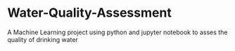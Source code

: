 # Water-Quality-Assessment
A Machine Learning project using python and jupyter notebook to asses the quality of drinking water
